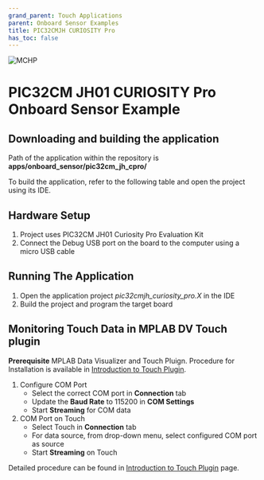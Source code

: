 ```yaml
---
grand_parent: Touch Applications
parent: Onboard Sensor Examples
title: PIC32CMJH CURIOSITY Pro
has_toc: false
---
```


![MCHP](https://www.microchip.com/ResourcePackages/Microchip/assets/dist/images/logo.png)

# PIC32CM JH01 CURIOSITY Pro Onboard Sensor Example

## Downloading and building the application

Path of the application within the repository is **apps/onboard_sensor/pic32cm_jh_cpro/**

To build the application, refer to the following table and open the project using its IDE.

## Hardware Setup

1. Project uses PIC32CM JH01 Curiosity Pro Evaluation Kit
2. Connect the Debug USB port on the board to the computer using a micro USB cable

## Running The Application

1. Open the application project _pic32cmjh_curiosity_pro.X_ in the IDE
2. Build the project and program the target board

## Monitoring Touch Data in MPLAB DV Touch plugin

**Prerequisite**
MPLAB Data Visualizer and Touch Pluign. Procedure for Installation is available in [Introduction to Touch Plugin](https://microchipdeveloper.com/touch:introduction-to-touch-plugin).

1. Configure COM Port
   - Select the correct COM port in **Connection** tab
   - Update the **Baud Rate** to 115200 in **COM Settings**
   - Start **Streaming** for COM data
2. COM Port on Touch
   - Select Touch in **Connection** tab
   - For data source, from drop-down menu, select configured COM port as source
   - Start **Streaming** on Touch

Detailed procedure can be found in [Introduction to Touch Plugin](https://microchipdeveloper.com/touch:introduction-to-touch-plugin) page.
